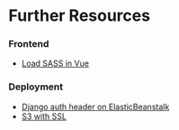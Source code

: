 # Further Resources

### Frontend
- [Load SASS in Vue](https://vueschool.io/articles/vuejs-tutorials/globally-load-sass-into-your-vue-js-applications/)


### Deployment
- [Django auth header on ElasticBeanstalk](https://stackoverflow.com/questions/22279301/authorization-credentials-stripped-django-elastic-beanstalk-oauth)
- [S3 with SSL](https://www.josephecombs.com/2018/03/05/how-to-make-an-AWS-S3-static-website-with-ssl)
